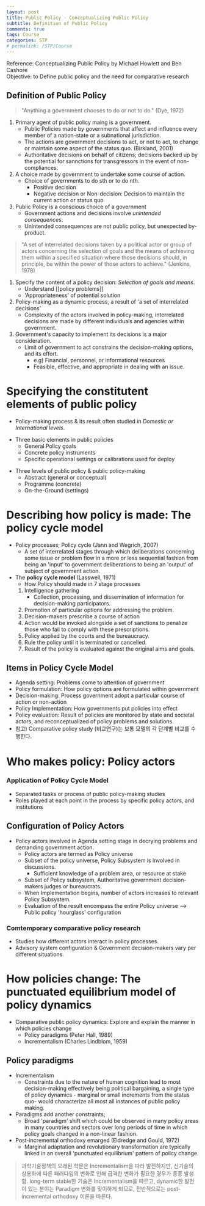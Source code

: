 ```yaml
---
layout: post
title: Public Policy - Conceptualizing Public Policy
subtitle: Definition of Public Policy
comments: true
tags: Course
categories: STP
# permalink: /STP/Course
---
```

Reference: Conceptualizing Public Policy by Michael Howlett and Ben Cashore  
Objective: to Define public policy and the need for comparative research

## Definition of Public Policy
> "Anything a government chooses to do or not to do." (Dye, 1972)

1. Primary agent of public policy maing is a government. 
	* Public Policies made by governments that affect and influence every member of a nation-state or a subnational jurisdiction.
	* The actions are government decisions to act, or not to act, to change or maintain some aspect of the status quo. (Birkland, 2001)
	* Authoritative decisions on behalf of citizens; decisions backed up by the potential for sannctions for transgressors in the event of non-compliances. 
2. A choice made by government to undertake some course of action. 
	- Choice of governments to do sth or to do nth. 
		- Positive decision
		- Negative decision or Non-decision: Decision to maintain the current action or status quo
3. Public Policy is a conscious choice of a government
	- Government actions and decisions involve *unintended consequences*. 
	- Unintended consequences are not public policy, but unexpected by-product. 

> "A set of interrelated decisions taken by a political actor or group of actors concerning the selection of goals and the means of achieving them within a specified situation where those decisions should, in principle, be within the power of those actors to achieve." (Jenkins, 1978)

1. Specify the content of a policy decision: *Selection of goals and means*. 
	- Understand [[policy problems]]
	- 'Appropriateness' of potential solution
2. Policy-making as a dynamic process, a result of 'a set of interrelated decisions'
	- Complexity of the actors involved in policy-making, interrelated decisions are made by different individuals and agencies within government. 
3. Government's capacity to implement its decisions is a major consideration. 
	- Limit of government to act constrains the decision-making options, and its effort. 
		- e.g) Financial, personnel, or informational resources
		- Feasible, effective, and appropriate in dealing with an issue. 
# Specifying the constitutent elements of public policy 
* Policy-making process & its result often studied in *Domestic or International levels*.
- Three basic elements in public policies
	* General Policy goals
	* Concrete policy instruments
	* Specific operational settings or calibrations used for deploy
* Three levels of public policy & public policy-making
	* Abstract (general or conceptual)
	* Programme (concrete)
	* On-the-Ground (settings)
# Describing how policy is made: The policy cycle model 
 * Policy processes; Policy cycle (Jann and Wegrich, 2007)
	 * A set of interrelated stages through which deliberations concerning some issue or problem flow in a more or less sequential fashion from being an 'input' to government deliberations to being an 'output' of subject of government action. 
 * The **policy cycle model** (Lasswell, 1971)
	 * How Policy should made in 7 stage processes
	 1. Intelligence gathering
		 * Collection, processing, and dissemination of information for decision-making participators. 
	2. Promotion of particular options for addressing the problem.
	3. Decision-makers prescribe a course of action
	4. Action would be invoked alongside a set of sanctions to penalize those who fail to comply with these prescriptions. 
	5. Policy applied by the courts and the bureaucracy.
	6. Rule the policy until it is terminated or cancelled. 
	7. Result of the policy is evaluated against the original aims and goals. 
## Items in Policy Cycle Model 
* Agenda setting: Problems come to attention of government
* Policy formulation: How policy options are formulated within government
* Decision-making: Process government adopt a particular course of action or non-action
* Policy Implementation: How governments put policies into effect
* Policy evaluation: Result of policies are monitored by state and societal actors, and reconceptualized of policy problems and solutions. 
* 참고) Comparative policy study (비교연구)는 보통 모델의 각 단계별 비교를 수행한다. 

# Who makes policy: Policy actors
### Application of Policy Cycle Model
* Separated tasks or process of public policy-making studies
* Roles played at each point in the process by specific policy actors, and institutions 

## Configuration of Policy Actors
* Policy actors involved in Agenda setting stage in decrying problems and demanding government action.
	* Policy actors are termed as Policy universe 
	* Subset of the policy universe, Policy Subsystem is involved in discussions.
		* Sufficient knowledge of a problem area, or resource at stake
	* Subset of Policy subsystem, Authoritative government decision-makers judges or bureaucrats.
	* When Implementation begins, number of actors increases to relevant Policy Subsystem.
	* Evaluation of the result encompass the entire Policy universe
--> Public policy 'hourglass' configuration

### Comtemporary comparative policy research
* Studies how different actors interact in policy processes.
* Advisory system configuration & Government decision-makers vary per different situations. 

# How policies change: The punctuated equilibrium model of policy dynamics
* Comparative public policy dynamics: Explore and explain the manner in which policies change
	* Policy paradigms (Peter Hall, 1989)
	* Incrementalism (Charles Lindblom, 1959)
## Policy paradigms
* Incrementalism
	* Constraints due to the nature of human cognition lead to most decision-making effectively being political bargaining, a single type of policy dynamics - marginal or small increments from the status quo- would characterize all most all instances of public policy making.
* Paradigms add another constraints;
	* Broad 'paradigm' shift which could be observed in many policy areas in many countries and sectors over long periods of time in which policy goals changed in a non-linear fashion.
* Post-incremental orthodoxy emarged (Eldredge and Gould, 1972)
	* Marginal adaptation and revolutionary transformation are typically linked in an overall 'punctuated equilibrium' pattern of policy change. 
> 과학기술정책의 오래된 학문은 Incrementalism을 따라 발전하지만, 신기술의 상용화에 따른 패러다임의 변화로 인해 급격한 변화가 필요한 경우가 종종 발생함. long-term stable한 기술은 Incrementalism을 따르고, dynamic한 발전이 있는 분야는 Paradigm 변화를 맞이하게 되므로, 전반적으로는 post-incremental orthodoxy 이론을 따른다.
